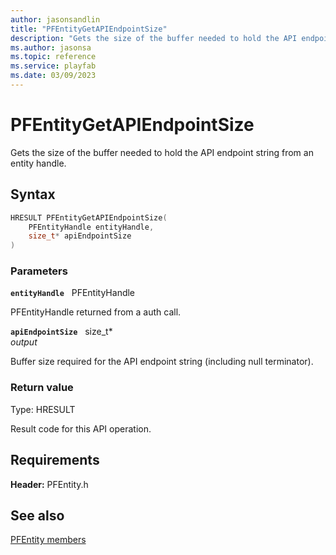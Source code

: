 ```yaml
---
author: jasonsandlin
title: "PFEntityGetAPIEndpointSize"
description: "Gets the size of the buffer needed to hold the API endpoint string from an entity handle."
ms.author: jasonsa
ms.topic: reference
ms.service: playfab
ms.date: 03/09/2023
---
```


# PFEntityGetAPIEndpointSize  

Gets the size of the buffer needed to hold the API endpoint string from an entity handle.  

## Syntax  
  
```cpp
HRESULT PFEntityGetAPIEndpointSize(  
    PFEntityHandle entityHandle,  
    size_t* apiEndpointSize  
)  
```  
  
### Parameters  
  
**`entityHandle`** &nbsp; PFEntityHandle  
  
PFEntityHandle returned from a auth call.  
  
**`apiEndpointSize`** &nbsp; size_t*  
*output*  
  
Buffer size required for the API endpoint string (including null terminator).  
  
  
### Return value
Type: HRESULT
  
Result code for this API operation.
  
  
## Requirements  
  
**Header:** PFEntity.h
  
## See also  
[PFEntity members](../pfentity_members.md)  

  
  

